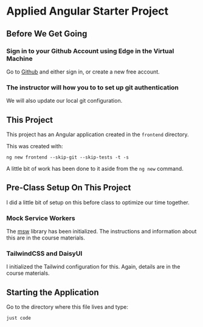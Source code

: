 # Applied Angular Starter Project

## Before We Get Going

### Sign in to your Github Account using Edge in the Virtual Machine

Go to [Github](https://github.com) and either sign in, or create a new free account.

### The instructor will how you to to set up git authentication
We will also update our local git configuration.


## This Project

This project has an Angular application created in the `frontend` directory.

This was created with:

```shell
ng new frontend --skip-git --skip-tests -t -s
```

A little bit of work has been done to it aside from the `ng new` command.


## Pre-Class Setup On This Project

I did a little bit of setup on this before class to optimize our time together.

### Mock Service Workers

The [msw](https://msw.io) library has been initialized. The instructions and information about this are in the course materials.

### TailwindCSS and DaisyUI

I initialized the Tailwind configuration for this. Again, details are in the course materials.


## Starting the Application

Go to the directory where this file lives and type:

```shell
just code
```


